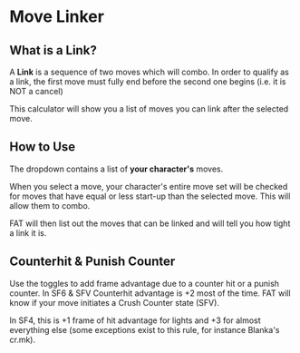 # Move Linker

## What is a Link?
A __Link__ is a sequence of two moves which will combo. In order to qualify as a link, the first move must fully end before the second one begins (i.e. it is NOT a cancel)

This calculator will show you a list of moves you can link after the selected move.

## How to Use
The dropdown contains a list of __your character's__ moves.

When you select a move, your character's entire move set will be checked for moves that have equal or less start-up than the selected move. This will allow them to combo.

FAT will then list out the moves that can be linked and will tell you how tight a link it is.

## Counterhit & Punish Counter
Use the toggles to add frame advantage due to a counter hit or a punish counter. In SF6 & SFV Counterhit advantage is +2 most of the time. FAT will know if your move initiates a Crush Counter state (SFV).

In SF4, this is +1 frame of hit advantage for lights and +3 for almost everything else (some exceptions exist to this rule, for instance Blanka's cr.mk).